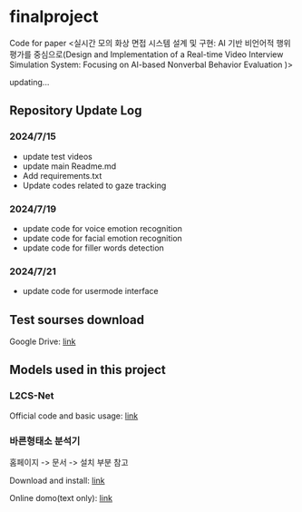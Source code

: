 # finalproject

Code for paper <실시간 모의 화상 면접 시스템 설계 및 구현: AI 기반 비언어적 행위 평가를 중심으로(Design and Implementation of a Real-time Video Interview Simulation System: Focusing on AI-based Nonverbal Behavior Evaluation
)>

updating...

## Repository Update Log

### 2024/7/15

- update test videos
- update main Readme.md
- Add requirements.txt
- Update codes related to gaze tracking


### 2024/7/19

- update code for voice emotion recognition
- update code for facial emotion recognition
- update code for filler words detection

### 2024/7/21

- update code for usermode interface


## Test sourses download
Google Drive: [link](https://drive.google.com/drive/folders/1L78xrwCCMi8O8vtlLheJ2npxZR_-2MQI?usp=drive_link)


## Models used in this project

### L2CS-Net

Official code and basic usage: [link](https://github.com/Ahmednull/L2CS-Net?tab=readme-ov-file)



### 바른형태소 분석기
홈페이지 -> 문서 -> 설치 부분 참고

Download and install: [link](https://bareun.ai/)

Online domo(text only): [link](https://bareun.ai/demo/analyze)
